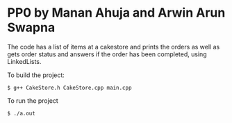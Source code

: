 # PP0 by Manan Ahuja and Arwin Arun Swapna
The code has a list of items at a cakestore and prints the orders as well as gets order status and answers if the order has been completed, using LinkedLists.

To build the project:

```shell
$ g++ CakeStore.h CakeStore.cpp main.cpp
```

To run the project

```shell
$ ./a.out
```
